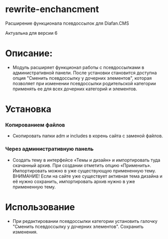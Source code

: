 # rewrite-enchancment
Расширение функционала псевдоссылок для Diafan.CMS

Актуальна для версии 6

# Описание:

- Модуль расширяет функционал работы с псевдоссылками в административной панели. После установки становится доступна опция "Сменить псевдоссылку у дочерних элементов", которая позволяет при изменении псевдоссылки родительской категории применять ее для всех дочерних категорий и элементов.

# Установка
### Копированием файлов
- Скопировать папки adm и includes в корень сайта с заменой файлов.

### Через административную панель
- Создать тему в интерфейсе «Темы и дизайн» и импортировать туда скачанный архив. При создании отметить опцию «Применить». Импортировать можно в уже существующую примененную тему. ВНИМАНИЕ! Если на сайте уже существует активная тема дизайна и её нужно сохранить, импортировать архив нужно в уже примененную тему.

# Использование

- При редактировании псевдоссылки категории установить галочку "Сменить псевдоссылку у дочерних элементов". Сохранить изменения.